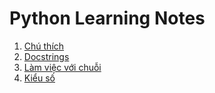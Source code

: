 # Python Learning Notes

1. [Chú thích](comments.md)
2. [Docstrings](docstrings.md)
3. [Làm việc với chuỗi](strings.md)
4. [Kiểu số](numeric-types.md)